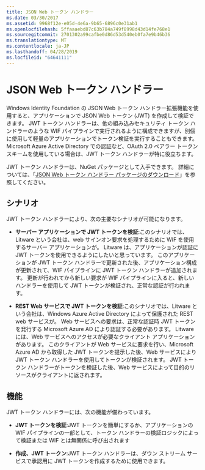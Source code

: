 ```yaml
---
title: JSON Web トークン ハンドラー
ms.date: 03/30/2017
ms.assetid: 9968f12e-e05d-4e6a-9b65-6896c0e31ab1
ms.openlocfilehash: 5ffaaaebd87c63b784a749f8998d43d14fe768e1
ms.sourcegitcommit: 2701302a99cafbe0d86d53d540eb0fa7e9b46b36
ms.translationtype: MT
ms.contentlocale: ja-JP
ms.lasthandoff: 04/28/2019
ms.locfileid: "64641111"
---
```

# <a name="json-web-token-handler"></a>JSON Web トークン ハンドラー
Windows Identity Foundation の JSON Web トークン ハンドラー拡張機能を使用すると、アプリケーションで JSON Web トークン (JWT) を作成して検証できます。 JWT トークン ハンドラーは、他の組み込みセキュリティ トークン ハンドラーのような WIF パイプラインで実行されるように構成できますが、別個に使用して軽量のアプリケーションでトークン検証を実行することもできます。 Microsoft Azure Active Directory での認証など、OAuth 2.0 ベアラー トークン スキームを使用している場合は、JWT トークン ハンドラーが特に役立ちます。  
  
 JWT トークン ハンドラーは、NuGet パッケージとして入手できます。 詳細については、「[JSON Web トークン ハンドラー パッケージのダウンロード](../../../docs/framework/security/downloading-the-json-web-token-handler-package.md)」を参照してください。  
  
## <a name="scenarios"></a>シナリオ  
 JWT トークン ハンドラーにより、次の主要なシナリオが可能になります。  
  
- **サーバー アプリケーションで JWT トークンを検証**:このシナリオでは、Litware という会社は、web サインオン要求を処理するために WIF を使用するサーバー アプリケーションが。 Litware は、アプリケーションが認証に JWT トークンを使用できるようにしたいと思っています。 このアプリケーションが JWT トークン ハンドラーで更新された後、アプリケーション構成が更新されて、WIF パイプラインに JWT トークン ハンドラーが追加されます。 更新が行われてから新しい要求が WIF パイプラインに入ると、新しいハンドラーを使用して JWT トークンが検証され、正常な認証が行われます。  
  
- **REST Web サービスで JWT トークンを検証**:このシナリオでは、Litware という会社は、Windows Azure Active Directory によって保護された REST web サービスが。 Web サービスへの要求は、正常な認証時 JWT トークンを発行する Microsoft Azure AD により認証する必要があります。 Litware には、Web サービスへのアクセスが必要なクライアント アプリケーションがあります。 このクライアントが Web サービスに要求を行い、Microsoft Azure AD から取得した JWT トークンを提示した後、Web サービスにより JWT トークン ハンドラーを使用してトークンが検証されます。 JWT トークン ハンドラーがトークンを検証した後、Web サービスによって目的のリソースがクライアントに返されます。  
  
## <a name="features"></a>機能  
 JWT トークン ハンドラーには、次の機能が備わっています。  
  
- **JWT トークンを検証**:JWT トークンを簡単にするか、アプリケーションの WIF パイプラインの一部として、トークン ハンドラーの検証ロジックによって検証または WIF とは無関係に呼び出されます  
  
- **作成、JWT トークン**:JWT トークン ハンドラーは、ダウン ストリーム サービスで承認用に JWT トークンを作成するために使用できます。

